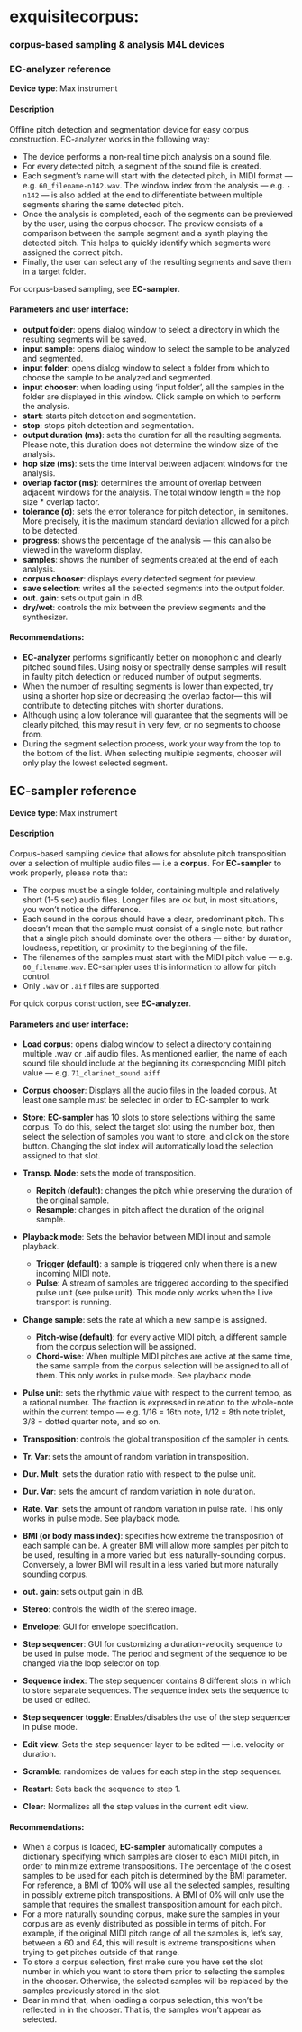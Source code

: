 # exquisitecorpus: 
### __corpus-based sampling & analysis M4L devices__

### EC-analyzer reference
**Device type**: Max instrument

#### Description

Offline pitch detection and segmentation device for easy corpus construction. EC-analyzer works in the following way:
*	The device performs a non-real time pitch analysis on a sound file.
*	For every detected pitch, a segment of the sound file is created.
*	Each segment’s name will start with the detected pitch, in MIDI format — e.g. `60_filename-n142.wav`. The window index from the analysis — e.g. `-n142` — is also added at the end to differentiate between multiple segments sharing the same detected pitch. 
*	Once the analysis is completed, each of the segments can be previewed by the user, using the corpus chooser. The preview consists of a comparison between the sample segment and a synth playing the detected pitch. This helps to quickly identify which segments were assigned the correct pitch.
*	Finally, the user can select any of the resulting segments and save them in a target folder.

For corpus-based sampling, see **EC-sampler**.

#### Parameters and user interface:
* **output folder**: opens dialog window to select a directory in which the resulting segments will be saved.
* **input sample**: opens dialog window to select the sample to be analyzed and segmented.
* **input folder**: opens dialog window to select a folder from which to choose the sample to be analyzed and segmented.
* **input chooser**: when loading using ‘input folder’, all the samples in the folder are displayed in this window. Click sample on which to perform the analysis.
* **start**: starts pitch detection and segmentation.
* **stop**: stops pitch detection and segmentation.
* **output duration (ms)**: sets the duration for all the resulting segments. Please note, this duration does not determine the window size of the analysis.
* **hop size (ms)**: sets the time interval between adjacent windows for the analysis.
* **overlap factor (ms)**: determines the amount of overlap between adjacent windows for the analysis. The total window length = the hop size * overlap factor.
* **tolerance (σ)**: sets the error tolerance for pitch detection, in semitones. More precisely, it is the maximum standard deviation allowed for a pitch to be detected.
* **progress**: shows the percentage of the analysis — this can also be viewed in the waveform display.
* **samples**: shows the number of segments created at the end of each analysis.
* **corpus chooser**: displays every detected segment for preview.
* **save selection**: writes all the selected segments into the output folder.
* **out. gain**: sets output gain in dB.
* **dry/wet**: controls the mix between the preview segments and the synthesizer.

#### Recommendations:
*	**EC-analyzer** performs significantly better on monophonic and clearly pitched sound files. Using noisy or spectrally dense samples will result in faulty pitch detection or reduced number of output segments.
*	When the number of resulting segments is lower than expected, try using a shorter hop size or decreasing the overlap factor— this will contribute to detecting pitches with shorter durations.
*	Although using a low tolerance will guarantee that the segments will be clearly pitched, this may result in very few, or no segments to choose from.
*	During the segment selection process, work your way from the top to the bottom of the list. When selecting multiple segments, chooser will only play the lowest selected segment.

## EC-sampler reference
**Device type**: Max instrument

#### Description

Corpus-based sampling device that allows for absolute pitch transposition over a selection of multiple audio files — i.e a __corpus__. For **EC-sampler** to work properly, please note that:
* The corpus must be a single folder, containing multiple and relatively short (1-5 sec) audio files. Longer files are ok but, in most situations, you won’t notice the difference.  
* Each sound in the corpus should have a clear, predominant pitch. This doesn’t mean that the sample must consist of a single note, but rather that a single pitch should dominate over the others — either by duration, loudness, repetition, or proximity to the beginning of the file.
* The filenames of the samples must start with the MIDI pitch value — e.g. `60_filename.wav`. EC-sampler uses this information to allow for pitch control.
* Only `.wav` or `.aif` files are supported.

For quick corpus construction, see **EC-analyzer**.

#### Parameters and user interface:

* **Load corpus**: opens dialog window to select a directory containing multiple .wav or .aif audio files. As mentioned earlier, the name of each sound file should include at the beginning its corresponding MIDI pitch value — e.g. `71_clarinet_sound.aiff`
* **Corpus chooser**: Displays all the audio files in the loaded corpus. At least one sample must be selected in order to EC-sampler to work.
* **Store**: **EC-sampler** has 10 slots to store selections withing the same corpus. To do this, select the target slot using the number box, then select the selection of samples you want to store, and click on the store button. Changing the slot index will automatically load the selection assigned to that slot.

* **Transp. Mode**: sets the mode of transposition. 
  * **Repitch (default)**: changes the pitch while preserving the duration of the original sample.
  * **Resample**: changes in pitch affect the duration of the original sample.
* **Playback mode**: Sets the behavior between MIDI input and sample playback.
  * **Trigger (default)**: a sample is triggered only when there is a new incoming MIDI note.
  * **Pulse**: A stream of samples are triggered according to the specified pulse unit (see pulse unit). This mode only works when the Live transport is running. 
* **Change sample**: sets the rate at which a new sample is assigned.
  * **Pitch-wise (default)**: for every active MIDI pitch, a different sample from the corpus selection will be assigned.
  * **Chord-wise**: When multiple MIDI pitches are active at the same time, the same sample from the corpus selection will be assigned to all of them. This only works in pulse mode. See playback mode. 
* **Pulse unit**: sets the rhythmic value with respect to the current tempo, as a rational number. The fraction is expressed in relation to the whole-note within the current tempo — e.g. 1/16 = 16th note, 1/12 = 8th note triplet, 3/8 = dotted quarter note, and so on.
* **Transposition**: controls the global transposition of the sampler in cents.
* **Tr. Var**: sets the amount of random variation in transposition.
* **Dur. Mult**: sets the duration ratio with respect to the pulse unit. 
* **Dur. Var**: sets the amount of random variation in note duration.
* **Rate. Var**: sets the amount of random variation in pulse rate. This only works in pulse mode. See playback mode. 
* **BMI (or body mass index)**: specifies how extreme the transposition of each sample can be. A greater BMI will allow more samples per pitch to be used, resulting in a more varied but less naturally-sounding corpus. Conversely, a lower BMI will result in a less varied but more naturally sounding corpus.
* **out. gain**: sets output gain in dB.
* **Stereo**: controls the width of the stereo image. 
* **Envelope**: GUI for envelope specification.
* **Step sequencer**: GUI for customizing a duration-velocity sequence to be used in pulse mode. The period and segment of the sequence to be changed via the loop selector on top.
* **Sequence index**: The step sequencer contains 8 different slots in which to store separate sequences. The sequence index sets the sequence to be used or edited. 
* **Step sequencer toggle**: Enables/disables the use of the step sequencer in pulse mode.
* **Edit view**: Sets the step sequencer layer to be edited — i.e. velocity or duration.
* **Scramble**: randomizes de values for each step in the step sequencer.
* **Restart**: Sets back the sequence to step 1.
* **Clear**: Normalizes all the step values in the current edit view.

#### Recommendations:
*	When a corpus is loaded, **EC-sampler** automatically computes a dictionary specifying which samples are closer to each MIDI pitch, in order to minimize extreme transpositions. The percentage of the closest samples to be used for each pitch is determined by the BMI parameter. For reference, a BMI of 100% will use all the selected samples, resulting in possibly extreme pitch transpositions. A BMI of 0% will only use the sample that requires the smallest transposition amount for each pitch.  
*	For a more naturally sounding corpus, make sure the samples in your corpus are as evenly distributed as possible in terms of pitch. For example, if the original MIDI pitch range of all the samples is, let’s say, between a 60 and 64, this will result is extreme transpositions when trying to get pitches outside of that range.
*	To store a corpus selection, first make sure you have set the slot number in which you want to store them prior to selecting the samples in the chooser. Otherwise, the selected samples will be replaced by the samples previously stored in the slot. 
*	Bear in mind that, when loading a corpus selection, this won’t be reflected in in the chooser. That is, the samples won’t appear as selected.
